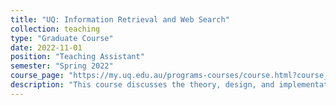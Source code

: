 ```yaml
---
title: "UQ: Information Retrieval and Web Search"
collection: teaching
type: "Graduate Course"
date: 2022-11-01
position: "Teaching Assistant"
semester: "Spring 2022"
course_page: "https://my.uq.edu.au/programs-courses/course.html?course_code=INFS7410"
description: "This course discusses the theory, design, and implementation of Information Retrieval (IR) techniques in text-based information systems. The theoretical component of the course focuses on IR methods for the processing, indexing, querying, ranking, organisation, and classification of textual documents, including Web documents. A variety of current research topics are also covered, including professional search and recommendation systems. The practical component of the course addresses the design and implementation of high-capacity text retrieval and filtering systems such as web search engines. I TA'd this course with <a href='http://ielab.io/people/guido-zuccon' target='_blank'>A/Prof. Guido Zuccon</a>. My responsibilities included holding weekly tutorials and office hours, designing and grading assignments, projects, and exams."
---
```

